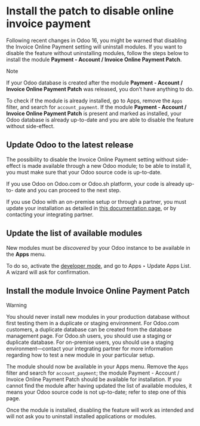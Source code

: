 # Install the patch to disable online invoice payment

Following recent changes in Odoo 16, you might be warned that disabling the
Invoice Online Payment setting will uninstall modules. If you want to disable
the feature without uninstalling modules, follow the steps below to install
the module **Payment - Account / Invoice Online Payment Patch**.

Note

If your Odoo database is created after the module **Payment - Account /
Invoice Online Payment Patch** was released, you don’t have anything to do.

To check if the module is already installed, go to Apps, remove the `Apps`
filter, and search for `account_payment`. If the module **Payment - Account /
Invoice Online Payment Patch** is present and marked as installed, your Odoo
database is already up-to-date and you are able to disable the feature without
side-effect.

## Update Odoo to the latest release

The possibility to disable the Invoice Online Payment setting without side-
effect is made available through a new Odoo module; to be able to install it,
you must make sure that your Odoo source code is up-to-date.

If you use Odoo on Odoo.com or Odoo.sh platform, your code is already up-to-
date and you can proceed to the next step.

If you use Odoo with an on-premise setup or through a partner, you must update
your installation as detailed in [this documentation
page](../../../../../administration/on_premise/update.html), or by contacting
your integrating partner.

## Update the list of available modules

New modules must be _discovered_ by your Odoo instance to be available in the
**Apps** menu.

To do so, activate the [developer
mode](../../../../general/developer_mode.html#developer-mode), and go to Apps
‣ Update Apps List. A wizard will ask for confirmation.

## Install the module Invoice Online Payment Patch

Warning

You should never install new modules in your production database without first
testing them in a duplicate or staging environment. For Odoo.com customers, a
duplicate database can be created from the database management page. For
Odoo.sh users, you should use a staging or duplicate database. For on-premise
users, you should use a staging environment—contact your integrating partner
for more information regarding how to test a new module in your particular
setup.

The module should now be available in your Apps menu. Remove the `Apps` filter
and search for `account_payment`; the module Payment - Account / Invoice
Online Payment Patch should be available for installation. If you cannot find
the module after having updated the list of available modules, it means your
Odoo source code is not up-to-date; refer to step one of this page.

Once the module is installed, disabling the feature will work as intended and
will not ask you to uninstall installed applications or modules.

